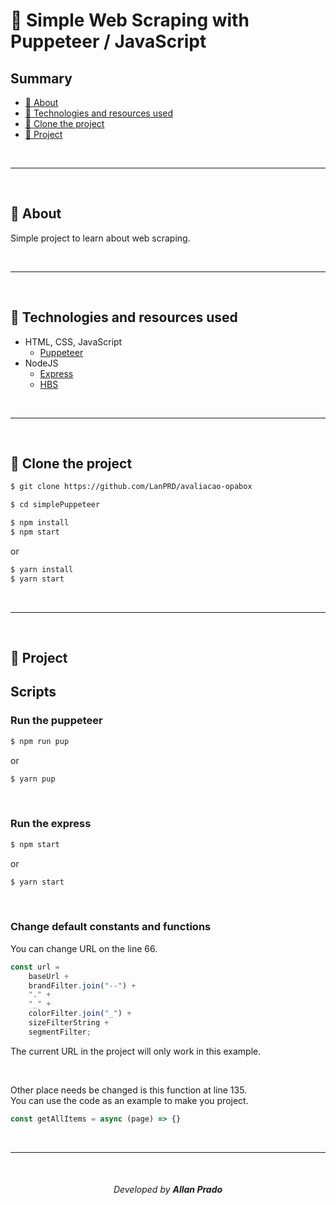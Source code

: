 # 🚀 Simple Web Scraping with Puppeteer / JavaScript

## Summary
- [📖 About](#-About)
- [💾 Technologies and resources used](#-Technologies-and-resources-used)
- [📁 Clone the project](#-Clone-the-project)
- [🚧 Project](#-Project)

<br>

---

<br>

## 📖 About

Simple project to learn about web scraping.

<br>

---

<br>

## 💾 Technologies and resources used

- HTML, CSS, JavaScript
  - [Puppeteer](https://pptr.dev/)
- NodeJS
    - [Express](https://expressjs.com/pt-br/api.html)
    - [HBS](https://handlebarsjs.com/)

<br>

---

<br>

## 📁 Clone the project

```bash
$ git clone https://github.com/LanPRD/avaliacao-opabox

$ cd simplePuppeteer
```

```bash
$ npm install
$ npm start
```
or
```bash
$ yarn install
$ yarn start
```

<br>

---

<br>

## 🚧 Project
## Scripts

### Run the puppeteer
```bash
$ npm run pup
```
or
```bash
$ yarn pup
```

<br>

### Run the express
```bash
$ npm start
```
or
```bash
$ yarn start
```

<br>

### Change default constants and functions

You can change URL on the line 66.
```javascript
const url =
    baseUrl +
    brandFilter.join("--") +
    "." +
    "_" +
    colorFilter.join("_") +
    sizeFilterString +
    segmentFilter;
```
The current URL in the project will only work in this example.

<br>

Other place needs be changed is this function at line 135. <br>
You can use the code as an example to make you project.

```javascript
const getAllItems = async (page) => {}
```

<br>

---

<br>

<h6 align="center" font-size="12">Developed by <strong>Allan Prado</strong></h6>
